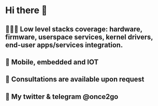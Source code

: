 # Hi there 👋

## 🧑🏻‍💻 Low level stacks coverage: hardware, firmware, userspace services, kernel drivers, end-user apps/services integration.
## 📱 Mobile, embedded and IOT 
## 🤝  Consultations are available upon request
## 💬 My twitter & telegram @once2go
<!-- **once2go/once2go** is a ✨ _special_ ✨ repository because its `README.md` (this file) appears on your GitHub profile.

Here are some ideas to get you started:  

- 🔭 I’m currently working on ...
- 🌱 I’m currently learning ...
- 👯 I’m looking to collaborate on ...
- 🤔 I’m looking for help with ...
- 💬 Ask me about ...
- 📫 How to reach me: ...
- 😄 Pronouns: ...
- ⚡ Fun fact: ...
-->

